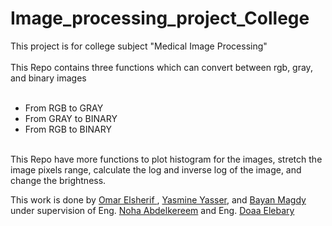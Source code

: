 # Image_processing_project_College
This project is for college subject "Medical Image Processing"
<br><br>
This Repo contains three functions which can convert between rgb, gray, and binary images
<br><br>
* From RGB to GRAY
* From GRAY to BINARY
* From RGB to BINARY
<br><br>

This Repo have more functions to plot histogram for the images, stretch the image pixels range, calculate the log and inverse log of the image, and change the brightness.

This work is done by [Omar Elsherif ](https://github.com/Omarelsherif010), [Yasmine Yasser](https://github.com/YasmineYasser), and [Bayan Magdy](https://github.com/Bayanmagdy) under supervision of Eng. [Noha Abdelkereem]() and Eng. [Doaa Elebary]()
